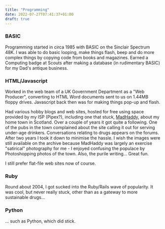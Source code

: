 ```yaml
---
title: "Programming"
date: 2022-07-27T07:41:37+01:00
draft: true
---
```


### BASIC

Programming started in circa 1985 with BASIC on the Sinclair Spectrum 48K. I was able to do basic looping, make things flash, beep and do more complex things by copying code from books and magazines. Earned a Computing badge at Scouts after making a database (in rudimentary BASIC) for my Dad's antique business.

### HTML/Javascript

Worked in the web team of a UK Government Department as a "Web Producer", converting to HTML Word documents sent to us on 1.44MB floppy drives. Javascript back then was for making things pop-up and flash.

Had various hobby blogs and web sites, hosted for free using space provided by my ISP (Pipex?), including one that stuck, [MadHaddy](https://web.archive.org/web/20020216192240/http://www.madhaddy.com/), about my home town in Scotland. Over a couple of years it got quite a following. One of the pubs in the town complained about the site calling it out for serving under-age drinkers. Conversations relating to drugs appears on the forums. After two years I took it down to minimise the hassle. I wish the images were still available on the archive because MadHaddy was largely an exercise "satirical" photography for me - I enjoyed confusing the populace by Photoshopping photos of the town. Also, the purile writing... Great fun.

I still prefer flat-file web sites now of course.

### Ruby

Round about 2004, I got sucked into the Ruby/Rails wave of popularity. It was cool, but never really stuck, other than as a gateway to more sustainable drugs...

### Python

... such as Python, which did stick.
